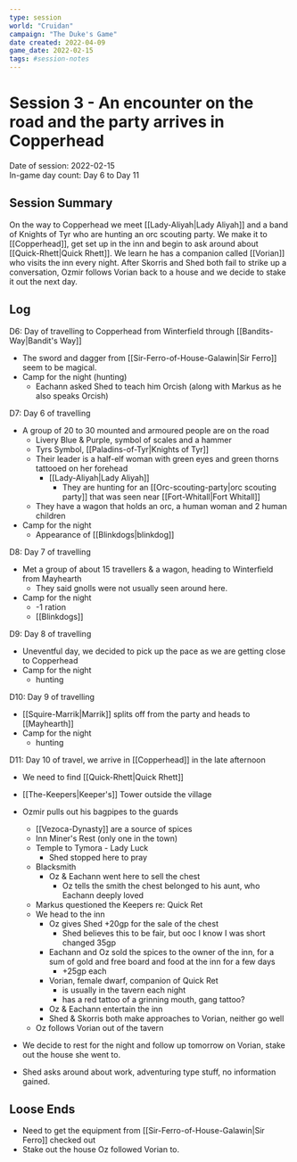 ```yaml
---
type: session
world: "Cruidan"
campaign: "The Duke's Game"
date created: 2022-04-09
game_date: 2022-02-15
tags: #session-notes
---
```

# Session 3 - An encounter on the road and the party arrives in Copperhead
Date of session: 2022-02-15  
In-game day count: Day 6 to Day 11

## Session Summary
On the way to Copperhead we meet [[Lady-Aliyah|Lady Aliyah]] and a band of Knights of Tyr who are hunting an orc scouting party. We make it to [[Copperhead]], get set up in the inn and begin to ask around about [[Quick-Rhett|Quick Rhett]]. We learn he has a companion called [[Vorian]] who visits the inn every night. After Skorris and Shed both fail to strike up a conversation, Ozmir follows Vorian back to a house and we decide to stake it out the next day.

## Log
D6: Day of travelling to Copperhead from Winterfield through [[Bandits-Way|Bandit's Way]]
- The sword and dagger from [[Sir-Ferro-of-House-Galawin|Sir Ferro]] seem to be magical.
- Camp for the night (hunting)
	- Eachann asked Shed to teach him Orcish (along with Markus as he also speaks Orcish)

D7: Day 6 of travelling 
- A group of 20 to 30 mounted and armoured people are on the road
	- Livery Blue & Purple, symbol of scales and a hammer
	- Tyrs Symbol, [[Paladins-of-Tyr|Knights of Tyr]]
	- Their leader is a half-elf woman with green eyes and green thorns tattooed on her forehead
		- [[Lady-Aliyah|Lady Aliyah]] 
			- They are hunting for an [[Orc-scouting-party|orc scouting party]] that was seen near [[Fort-Whitall|Fort Whitall]]
	- They have a wagon that holds an orc, a human woman and 2 human children
- Camp for the night
	- Appearance of [[Blinkdogs|blinkdog]]

D8: Day 7 of travelling
- Met a group of about 15 travellers & a wagon, heading to Winterfield from Mayhearth
	- They said gnolls were not usually seen around here.
- Camp for the night
	- -1 ration
	- [[Blinkdogs]]

D9: Day 8 of travelling
- Uneventful day, we decided to pick up the pace as we are getting close to Copperhead
- Camp for the night
	- hunting

D10: Day 9 of travelling
- [[Squire-Marrik|Marrik]] splits off from the party and heads to [[Mayhearth]]
- Camp for the night
	- hunting

D11: Day 10 of travel, we arrive in [[Copperhead]] in the late afternoon
- We need to find [[Quick-Rhett|Quick Rhett]]
- [[The-Keepers|Keeper's]] Tower outside the village
- Ozmir pulls out his bagpipes to the guards
	- [[Vezoca-Dynasty]] are a source of spices
	- Inn Miner's Rest (only one in the town)
	- Temple to Tymora - Lady Luck
		- Shed stopped here to pray
	- Blacksmith
		- Oz & Eachann went here to sell the chest
			- Oz tells the smith the chest belonged to his aunt, who Eachann deeply loved
	- Markus questioned the Keepers re: Quick Ret
	- We head to the inn
		- Oz gives Shed +20gp for the sale of the chest
			- Shed believes this to be fair, but ooc I know I was short changed 35gp
		- Eachann and Oz sold the spices to the owner of the inn, for a sum of gold and free board and food at the inn for a few days
			- +25gp each
		- Vorian, female dwarf, companion of Quick Ret
			- is usually in the tavern each night
			- has a red tattoo of a grinning mouth, gang tattoo?
		- Oz & Eachann entertain the inn
		- Shed & Skorris both make approaches to Vorian, neither go well
	- Oz follows Vorian out of the tavern
- We decide to rest for the night and follow up tomorrow on Vorian, stake out the house she went to.

- Shed asks around about work, adventuring type stuff, no information gained.


## Loose Ends
- Need to get the equipment from [[Sir-Ferro-of-House-Galawin|Sir Ferro]] checked out
- Stake out the house Oz followed Vorian to.


